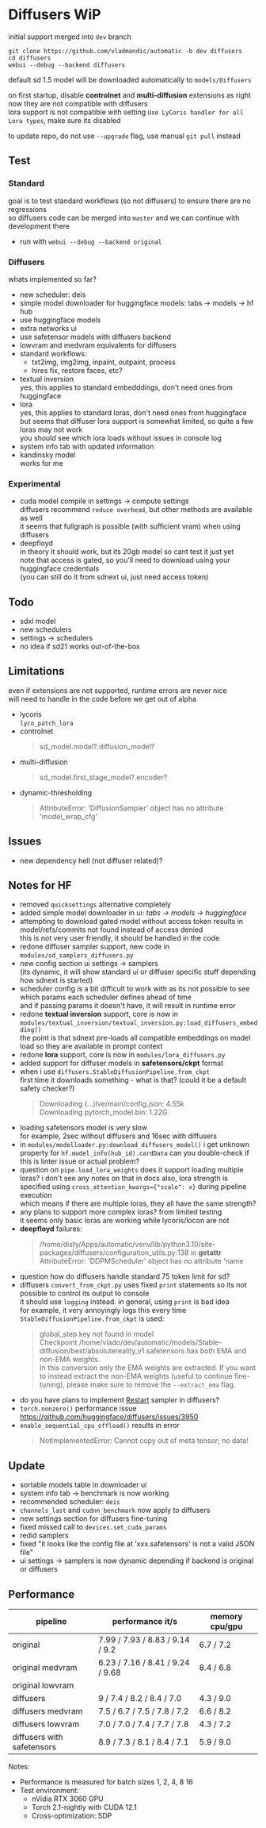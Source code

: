 # Diffusers WiP  

initial support merged into `dev` branch  

    git clone https://github.com/vladmandic/automatic -b dev diffusers
    cd diffusers
    webui --debug --backend diffusers

default sd 1.5 model will be downloaded automatically to `models/Diffusers`

on first startup, disable **controlnet** and **multi-diffusion** extensions as right now they are not compatible with diffusers  
lora support is not compatible with setting `Use LyCoris handler for all Lora types`, make sure its disabled

to update repo, do not use `--upgrade` flag, use manual `git pull` instead

## Test

### Standard

goal is to test standard workflows (so not diffusers) to ensure there are no regressions  
so diffusers code can be merged into `master` and we can continue with development there

- run with `webui --debug --backend original`  

### Diffusers

whats implemented so far?

- new scheduler: deis
- simple model downloader for huggingface models: tabs -> models -> hf hub  
- use huggingface models  
- extra networks ui  
- use safetensor models with diffusers backend  
- lowvram and medvram equivalents for diffusers
- standard workflows:
  - txt2img, img2img, inpaint, outpaint, process  
  - hires fix, restore faces, etc?  
- textual inversion  
  yes, this applies to standard embedddings, don't need ones from huggingface  
- lora  
  yes, this applies to standard loras, don't need ones from huggingface  
  but seems that diffuser lora support is somewhat limited, so quite a few loras may not work  
  you should see which lora loads without issues in console log  
- system info tab with updated information  
- kandinsky model  
  works for me  

### Experimental

- cuda model compile
  in settings -> compute settings  
  diffusers recommend `reduce overhead`, but other methods are available as well  
  it seems that fullgraph is possible (with sufficient vram) when using diffusers  
- deepfloyd  
  in theory it should work, but its 20gb model so cant test it just yet  
  note that access is gated, so you'll need to download using your huggingface credentials  
  (you can still do it from sdnext ui, just need access token)  

## Todo

- sdxl model  
- new schedulers  
- settings -> schedulers  
- no idea if sd21 works out-of-the-box

## Limitations

even if extensions are not supported, runtime errors are never nice  
will need to handle in the code before we get out of alpha

- lycoris  
  `lyco_patch_lora`
- controlnet
  > sd_model.model?.diffusion_model?
- multi-diffusion  
  > sd_model.first_stage_model?.encoder?
- dynamic-thresholding
  > AttributeError: 'DiffusionSampler' object has no attribute 'model_wrap_cfg'

## Issues

- new dependency hell (not diffuser related)?

## Notes for HF

- removed `quicksettings` alternative completely
- added simple model downloader in ui: *tabs -> models -> huggingface*  
- attempting to download gated model without access token results in model/refs/commits not found instead of access denied  
  this is not very user friendly, it should be handled in the code  
- redone diffuser sampler support, new code in `modules/sd_samplers_diffusers.py`  
- new config section ui settings -> samplers  
  (its dynamic, it will show standard ui or diffuser specific stuff depending how sdnext is started)  
- scheduler config is a bit difficult to work with as its not possible to see which params each scheduler defines ahead of time  
  and if passing params it doesn't have, it will result in runtime error
- redone **textual inversion** support, core is now in `modules/textual_inversion/textual_inversion.py:load_diffusers_embedding()`  
  the point is that sdnext pre-loads all compatible embeddings on model load so they are available in prompt context
- redone **lora** support, core is now in `modules/lora_diffusers.py`  
- added support for diffuser models in **safetensors/ckpt** format  
- when i use `diffusers.StableDiffusionPipeline.from_ckpt`  
  first time it downloads something - what is that? (could it be a default safety checker?)
  > Downloading (…)lve/main/config.json: 4.55k  
  > Downloading pytorch_model.bin: 1.22G  
- loading safetensors model is very slow  
  for example, 2sec without diffusers and 16sec with diffusers
- in `modules/modelloader.py:download_diffusers_model()` i get unknown property for `hf.model_info(hub_id).cardData`
  can you double-check if this is linter issue or actual problem?
- question on `pipe.load_lora_weights`
  does it support loading multiple loras? i don't see any notes on that in docs
  also, lora strength is specified using `cross_attention_kwargs={"scale": x}` during pipeline execution  
  which means if there are multiple loras, they all have the same strength?
- any plans to support more complex loras? from limited testing  
  it seems only basic loras are working while lycoris/locon are not
- **deepfloyd** failures:
  > /home/disty/Apps/automatic/venv/lib/python3.10/site-packages/diffusers/configuration_utils.py:138 in __getattr__  
  > AttributeError: 'DDPMScheduler' object has no attribute 'name  
- question how do diffusers handle standard 75 token limit for sd?  
- diffusers `convert_from_ckpt.py` uses fixed `print` statements so its not possible to control its output to console  
  it should use `logging` instead. in general, using `print` is bad idea  
  for example, it very annoyingly logs this every time `StableDiffusionPipeline.from_ckpt` is used:
  > global_step key not found in model  
  > Checkpoint /home/vlado/dev/automatic/models/Stable-diffusion/best/absolutereality_v1.safetensors has both EMA and non-EMA weights.  
  > In this conversion only the EMA weights are extracted. If you want to instead extract the non-EMA weights (useful to continue fine-tuning), please make sure to remove the `--extract_ema` flag.  
- do you have plans to implement [Restart](https://github.com/vladmandic/automatic/issues/1537) sampler in diffusers?
- `torch.nonzero()` performance issue <https://github.com/huggingface/diffusers/issues/3950>
- `enable_sequential_cpu_offload()` results in error
  > NotImplementedError: Cannot copy out of meta tensor; no data!

## Update

- sortable models table in downloader ui  
- system info tab -> benchmark is now working  
- recommended scheduler: `deis`  
- `channels_last` and `cudnn_benchmark` now apply to diffusers  
- new settings section for diffusers fine-tuning  
- fixed missed call to `devices.set_cuda_params`
- redid samplers
- fixed "it looks like the config file at 'xxx.safetensors' is not a valid JSON file"  
- ui settings -> samplers is now dynamic depending if backend is original or diffusers

## Performance

| pipeline | performance it/s | memory cpu/gpu |
| --- | --- | --- |
| original | 7.99 / 7.93 / 8.83 / 9.14 / 9.2 | 6.7 / 7.2 |
| original medvram | 6.23 / 7.16 / 8.41 / 9.24 / 9.68 | 8.4 / 6.8 |
| original lowvram | | |
| diffusers | 9 / 7.4 / 8.2 / 8.4 / 7.0 | 4.3 / 9.0 |
| diffusers medvram | 7.5 / 6.7 / 7.5 / 7.8 / 7.2 | 6.6 / 8.2 |
| diffusers lowvram | 7.0 / 7.0 / 7.4 / 7.7 / 7.8 | 4.3 / 7.2 |
| diffusers with safetensors | 8.9 / 7.3 / 8.1 / 8.4 / 7.1 | 5.9 / 9.0 |

Notes:

- Performance is measured for batch sizes 1, 2, 4, 8 16
- Test environment:
  - nVidia RTX 3060 GPU
  - Torch 2.1-nightly with CUDA 12.1
  - Cross-optimization: SDP
